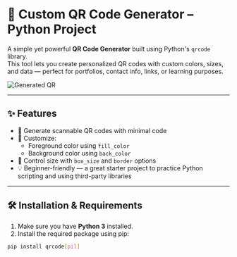 # 🔳 Custom QR Code Generator – Python Project

A simple yet powerful **QR Code Generator** built using Python's `qrcode` library.  
This tool lets you create personalized QR codes with custom colors, sizes, and data — perfect for portfolios, contact info, links, or learning purposes.

![Generated QR](myqr.png)

---

## ✨ Features

- 🔹 Generate scannable QR codes with minimal code
- 🎨 Customize:
  - Foreground color using `fill_color`
  - Background color using `back_color`
- 📐 Control size with `box_size` and `border` options
- 💡 Beginner-friendly — a great starter project to practice Python scripting and using third-party libraries

---

## 🛠️ Installation & Requirements

1. Make sure you have **Python 3** installed.
2. Install the required package using pip:

```bash
pip install qrcode[pil]

